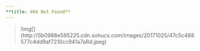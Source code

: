 ```yaml
---
**title: 404 Not Found**
---
```


<center>

</center>

<blockquote class="blockquote-center">
    !img[](http://5b0988e595225.cdn.sohucs.com/images/20171025/47c5c488577c4dd9af7210cc941a7a8d.jpeg)
</blockquote>